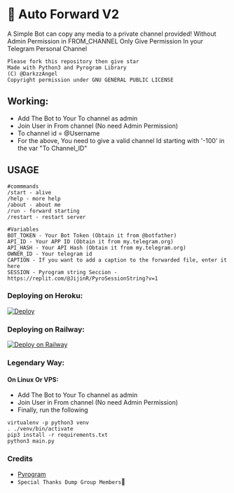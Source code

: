 # 📠 Auto Forward V2
A Simple Bot can copy any media to a private channel provided!
Without Admin Permission in FROM_CHANNEL
Only Give Permission In your Telegram Personal Channel

```
Please fork this repository then give star
Made with Python3 and Pyrogram Library
(C) @DarkzzAngel
Copyright permission under GNU GENERAL PUBLIC LICENSE
```

## Working:
- Add The Bot to Your To channel as admin
- Join User in From channel (No need Admin Permission)
- To channel id = @Username
- For the above, You need to give a valid channel Id starting with '-100' in the var "To Channel_ID"

## USAGE
```
#commmands
/start - alive
/help - more help
/about - about me
/run - forward starting
/restart - restart server

#Variables
BOT_TOKEN - Your Bot Token (Obtain it from @botfather)
API_ID - Your APP ID (Obtain it from my.telegram.org)
API_HASH - Your API Hash (Obtain it from my.telegram.org)
OWNER_ID - Your telegram id
CAPTION - If you want to add a caption to the forwarded file, enter it here
SESSION - Pyrogram string Seccion - https://replit.com/@JijinR/PyroSessionString?v=1
```

### Deploying on Heroku:

[![Deploy](https://www.herokucdn.com/deploy/button.svg)](https://heroku.com/deploy?template=https://github.com/Jijinr/Frwdit-V2)

### Deploying on Railway:

[![Deploy on Railway](https://railway.app/button.svg)](https://railway.app/new/template?template=https%3A%2F%2Fgithub.com%2FRudster-Modz%2FForwardit-v2&envs=API_ID%2CAPI_HASH%2CBOT_TOKEN%2COWNER_ID%2CCAPTION%2CFILTER_TYPE%2CSESSION&optionalEnvs=CAPTION&API_IDDesc=Get+this+value+from+https%3A%2F%2Fmy.telegram.org+or+%40UseTGSBot&API_HASHDesc=Get+this+value+from+https%3A%2F%2Fmy.telegram.org+or+%40UseTGSBot&BOT_TOKENDesc=Your+bot+token+from+%40BotFather&OWNER_IDDesc=Enter+Your+Telegram+id&CAPTIONDesc=If+you+want+to+add+a+caption+to+the+forwarded+file%2C+enter+it+here&FILTER_TYPEDesc=Type+Of+filters+%28document+%2C+audio+%2C+photo+%2C+video+%2C+animation%29&SESSIONDesc=Pyrogram+string+Seccion+-+https%3A%2F%2Freplit.com%2F%40JijinR%2FPyroSessionString%3Fv%3D1&FILTER_TYPEDefault=document&referralCode=Jijinr)


### Legendary Way:
#### On Linux Or VPS:

- Add The Bot to Your To channel as admin
- Join User in From channel (No need Admin Permission)
- Finally, run the following

```
virtualenv -p python3 venv
. ./venv/bin/activate
pip3 install -r requirements.txt
python3 main.py
```

### Credits

* [Pyrogram](https://github.com/pyrogram/pyrogram)
* `Special Thanks Dump Group Members`🤣
